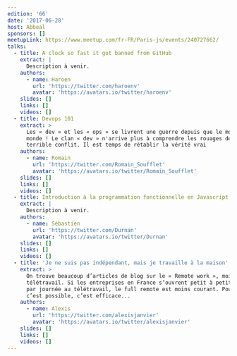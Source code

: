 ```yaml
---
edition: '66'
date: '2017-06-28'
host: Abbeal
sponsors: []
meetupLink: https://www.meetup.com/fr-FR/Paris-js/events/240727662/
talks:
  - title: A clock so fast it got banned from GitHub
    extract: |
      Description à venir.
    authors:
      - name: Haroen
        url: 'https://twitter.com/haroenv'
        avatar: 'https://avatars.io/twitter/haroenv'
    slides: []
    links: []
    videos: []
  - title: Devops 101
    extract: >
      Les « dev » et les « ops » se livrent une guerre depuis que le monde est
      monde ! Le clan « dev » n'arrive plus à comprendre les rouages de ce
      terrible conflit. Il est temps de rétablir la vérité vrai
    authors:
      - name: Romain
        url: 'https://twitter.com/Romain_Soufflet'
        avatar: 'https://avatars.io/twitter/Romain_Soufflet'
    slides: []
    links: []
    videos: []
  - title: Introduction à la programmation fonctionnelle en Javascript
    extract: |
      Description à venir.
    authors:
      - name: Sébastien
        url: 'https://twitter.com/Durnan'
        avatar: 'https://avatars.io/twitter/Durnan'
    slides: []
    links: []
    videos: []
  - title: 'Je ne suis pas indépendant, mais je travaille à la maison'
    extract: >
      On trouve beaucoup d’articles de blog sur le « Remote work », moins sur le
      télétravail. Si les entreprises en France s’ouvrent petit à petit, journée
      par journée au télétravail, le full remote est moins courant. Pourtant,
      c’est possible, c’est efficace...
    authors:
      - name: Alexis
        url: 'https://twitter.com/alexisjanvier'
        avatar: 'https://avatars.io/twitter/alexisjanvier'
    slides: []
    links: []
    videos: []
---
```

